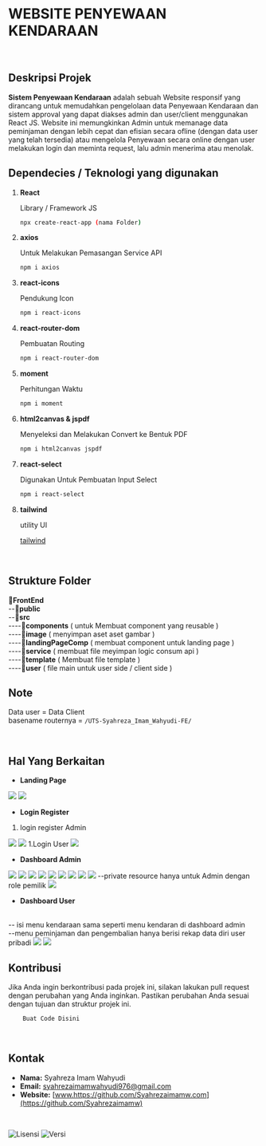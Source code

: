 # WEBSITE PENYEWAAN KENDARAAN
<br>

## Deskripsi Projek 

**Sistem Penyewaan Kendaraan** adalah sebuah Website responsif yang dirancang untuk memudahkan pengelolaan data Penyewaan Kendaraan dan sistem approval yang dapat diakses admin dan user/client menggunakan React JS. Website ini memungkinkan Admin untuk memanage data peminjaman dengan lebih cepat dan efisian secara ofline (dengan data user yang telah tersedia) atau mengelola Penyewaan secara online dengan user melakukan login dan meminta request, lalu admin menerima atau menolak.


## Dependecies / Teknologi yang digunakan

1. **React**

    Library / Framework JS

    ```bash
   npx create-react-app (nama Folder)
    ```

2. **axios**

    Untuk Melakukan Pemasangan Service API

    ```bash
    npm i axios
    ```

3. **react-icons**

    Pendukung Icon

    ```bash
    npm i react-icons
    ```

4. **react-router-dom**

    Pembuatan Routing

    ```bash
    npm i react-router-dom
    ```
5. **moment**

    Perhitungan Waktu 

    ```bash
    npm i moment
    ```
6. **html2canvas & jspdf**

    Menyeleksi dan Melakukan Convert ke Bentuk PDF

    ```bash
    npm i html2canvas jspdf
    ```
7. **react-select**

    Digunakan Untuk Pembuatan Input Select

    ```bash
    npm i react-select
    ```
8. **tailwind**

    utility UI

    [tailwind](https://tailwindcss.com/docs/guides/create-react-app)


    <br>
    

## Strukture Folder
📂**FrontEnd**
<br/>
--📂**public** 
<br/>
--📂**src** 
<br/>
  ----📂**components** ( untuk Membuat component yang reusable )
<br/>
  ----📂**image** ( menyimpan aset aset gambar )
<br/>
  ----📂**landingPageComp** ( membuat component untuk landing page )
<br/>
  ----📂**service** ( membuat file meyimpan logic consum api )
<br/>
  ----📂**template** ( Membuat file template )
<br/>
  ----📂**user** ( file main untuk user side / client side )




## Note
Data user = Data Client
<br/>
basename routernya = `/UTS-Syahreza_Imam_Wahyudi-FE/`
<br>




<br>





## Hal Yang Berkaitan





- **Landing Page**
<img src="./src/image/Gamabr Data/landingpage1.png" />
<img src="./src/image/Gamabr Data/landingPage2.png" />

- **Login Register**
1. login register Admin
<img src="./src/image/Gamabr Data/login1.png" />
<img src="./src/image/Gamabr Data/regitserA.png" />
1.Login User
<img src="./src/image/Gamabr Data/loginU.png" />


- **Dashboard Admin**
<img src="./src/image/Gamabr Data/dashboard Admin/dash1.png" />
<img src="./src/image/Gamabr Data/dashboard Admin/dash2.png" />
<img src="./src/image/perkendara.png" />
<img src="./src/image/perkendaraa.png" />
<img src="./src/image/Gamabr Data/dashboard Admin/dash3.png" />
<img src="./src/image/Gamabr Data/dashboard Admin/dash4.png" />
<img src="./src/image/Gamabr Data/dashboard Admin/dash5.png" />
<img src="./src/image/invoice.png" />
<img src="./src/image/Gamabr Data/dashboard Admin/dash6.png" />
--private resource hanya untuk Admin dengan role pemilik
<img src="./src/image/Gamabr Data/dashboard Admin/dash7.png" />

- **Dashboard User**
<br/>
-- isi menu kendaraan sama seperti menu kendaran di dashboard admin
<br/>
--menu peminjaman dan pengembalian hanya berisi rekap data diri user pribadi
<img src="./src/image/Gamabr Data/dashU1.png" />
<img src="./src/image/Gamabr Data/dashU2.png" />





<br>


## Kontribusi

Jika Anda ingin berkontribusi pada projek ini, silakan lakukan pull request dengan perubahan yang Anda inginkan. Pastikan perubahan Anda sesuai dengan tujuan dan struktur projek ini.

```
    Buat Code Disini
```

<br>

## Kontak

- **Nama:** Syahreza Imam Wahyudi
- **Email:** [syahrezaimamwahyudi976@gmail.com](mailto:syahrezaimamwahyudi976@gmail.com)
- **Website:** [www.https://github.com/Syahrezaimamw.com](https://github.com/Syahrezaimamw)

<br>


![Lisensi](https://img.shields.io/badge/license-MIT-blue.svg) ![Versi](https://img.shields.io/badge/version-100.10.10-brightgreen.svg)



